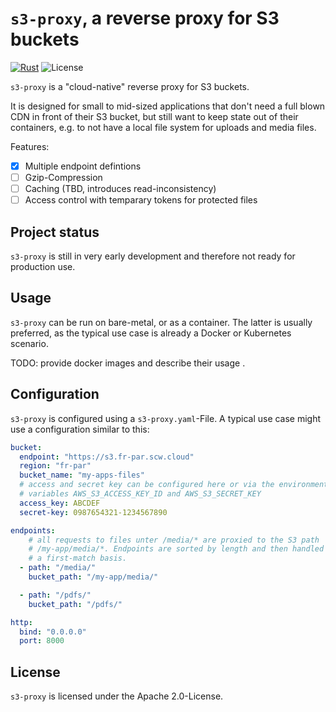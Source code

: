 # `s3-proxy`, a reverse proxy for S3 buckets
[![Rust](https://github.com/markus-k/s3-proxy/actions/workflows/rust.yml/badge.svg)](https://github.com/markus-k/s3-proxy/actions/workflows/rust.yml)
![License](https://img.shields.io/github/license/markus-k/s3-proxy)

`s3-proxy` is a "cloud-native" reverse proxy for S3 buckets.

It is designed for small to mid-sized applications that don't need a full blown
CDN in front of their S3 bucket, but still want to keep state out of their 
containers, e.g. to not have a local file system for uploads and media files.

Features:
* [x] Multiple endpoint defintions
* [ ] Gzip-Compression
* [ ] Caching (TBD, introduces read-inconsistency)
* [ ] Access control with temparary tokens for protected files

## Project status

`s3-proxy` is still in very early development and therefore not ready for 
production use.

## Usage

`s3-proxy` can be run on bare-metal, or as a container. The latter is usually
preferred, as the typical use case is already a Docker or Kubernetes scenario.

TODO: provide docker images and describe their usage .

## Configuration

`s3-proxy` is configured using a `s3-proxy.yaml`-File. A typical use case might
use a configuration similar to this:

``` yaml
bucket:
  endpoint: "https://s3.fr-par.scw.cloud"
  region: "fr-par"
  bucket_name: "my-apps-files"
  # access and secret key can be configured here or via the environment 
  # variables AWS_S3_ACCESS_KEY_ID and AWS_S3_SECRET_KEY
  access_key: ABCDEF
  secret-key: 0987654321-1234567890

endpoints:
    # all requests to files unter /media/* are proxied to the S3 path
    # /my-app/media/*. Endpoints are sorted by length and then handled on 
    # a first-match basis.
  - path: "/media/"
    bucket_path: "/my-app/media/"

  - path: "/pdfs/"
    bucket_path: "/pdfs/"

http:
  bind: "0.0.0.0"
  port: 8000
```

## License

`s3-proxy` is licensed under the Apache 2.0-License.
